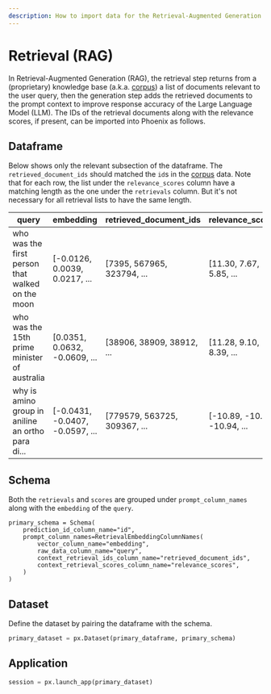 ```yaml
---
description: How to import data for the Retrieval-Augmented Generation (RAG) use case
---
```


# Retrieval (RAG)

In Retrieval-Augmented Generation (RAG), the retrieval step returns from a (proprietary) knowledge base (a.k.a. [corpus](corpus-data.md)) a list of documents relevant to the user query, then the generation step adds the retrieved documents to the prompt context to improve response accuracy of the Large Language Model (LLM). The IDs of the retrieval documents along with the relevance scores, if present, can be imported into Phoenix as follows.

## Dataframe

Below shows only the relevant subsection of the dataframe. The `retrieved_document_ids` should matched the `id`s in the [corpus](corpus-data.md) data. Note that for each row, the list under the `relevance_scores` column have a matching length as the one under the `retrievals` column. But it's not necessary for all retrieval lists to have the same length.

<table><thead><tr><th width="219.33333333333331">query</th><th width="141">embedding</th><th width="216">retrieved_document_ids</th><th>relevance_scores</th></tr></thead><tbody><tr><td>who was the first person that walked on the moon</td><td>[-0.0126, 0.0039, 0.0217, ...</td><td>[7395, 567965, 323794, ...</td><td>[11.30, 7.67, 5.85, ...</td></tr><tr><td>who was the 15th prime minister of australia</td><td>[0.0351, 0.0632, -0.0609, ...</td><td>[38906, 38909, 38912, ...</td><td>[11.28, 9.10, 8.39, ...</td></tr><tr><td>why is amino group in aniline an ortho para di...</td><td>[-0.0431, -0.0407, -0.0597, ...</td><td>[779579, 563725, 309367, ...</td><td>[-10.89, -10.90, -10.94, ...</td></tr></tbody></table>

## Schema

Both the `retrievals` and `scores` are grouped under `prompt_column_names` along with the `embedding` of the `query`.

```
primary_schema = Schema(
    prediction_id_column_name="id",
    prompt_column_names=RetrievalEmbeddingColumnNames(
        vector_column_name="embedding",
        raw_data_column_name="query",
        context_retrieval_ids_column_name="retrieved_document_ids",
        context_retrieval_scores_column_name="relevance_scores",
    )
)
```

## Dataset

Define the dataset by pairing the dataframe with the schema.

```python
primary_dataset = px.Dataset(primary_dataframe, primary_schema)
```

## Application

```python
session = px.launch_app(primary_dataset)
```
